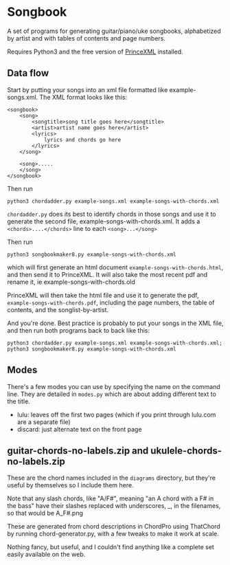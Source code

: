 # Songbook

A set of programs for generating guitar/piano/uke songbooks, alphabetized by artist and with tables of contents and page numbers.

Requires Python3 and the free version of [PrinceXML](https://www.princexml.com/) installed. 

## Data flow

Start by putting your songs into an xml file formatted like example-songs.xml. The XML format looks like this:

```
<songbook>
	<song>
		<songtitle>song title goes here</songtitle>
		<artist>artist name goes here</artist>
		<lyrics> 
			lyrics and chords go here
		</lyrics>
	</song>
	
	<song>.....
	</song>
</songbook>
```
Then run

```python3 chordadder.py example-songs.xml example-songs-with-chords.xml```

```chordadder.py``` does its best to identify chords in those songs and use it to generate the second file, example-songs-with-chords.xml.
It adds a ```<chords>....</chords>``` line to each ```<song>...</song>```

Then run 

```python3 songbookmaker8.py example-songs-with-chords.xml```

which will first generate an html document ```example-songs-with-chords.html```, and then send it to PrinceXML. It will also take the most recent pdf and rename it, ie example-songs-with-chords.old

PrinceXML will then take the html file and use it to generate the pdf, ```example-songs-with-chords.pdf```, including the page numbers, the table of contents, and the songlist-by-artist.

And you're done. Best practice is probably to put your songs in the XML file, and then run both programs back to back like this:

```python3 chordadder.py example-songs.xml example-songs-with-chords.xml; python3 songbookmaker8.py example-songs-with-chords.xml```

## Modes

There's a few modes you can use by specifying the name on the command line. They are detailed in ```modes.py``` which are about adding different text to the title.

* lulu: leaves off the first two pages (which if you print through lulu.com are a separate file)
* discard: just alternate text on the front page

## guitar-chords-no-labels.zip and ukulele-chords-no-labels.zip

These are the chord names included in the ```diagrams``` directory, but they're useful by themselves so I include them here.

Note that any slash chords, like "A/F#", meaning "an A chord with a F# in the bass" have their slashes replaced with underscores, \_, in the filenames, so that would be A\_F#.png

These are generated from chord descriptions in ChordPro using ThatChord by running chord-generator.py, with a few tweaks to make it work at scale.

Nothing fancy, but useful, and I couldn't find anything like a complete set easily available on the web.
